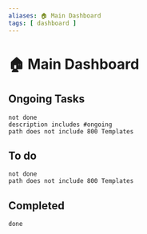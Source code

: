 ```yaml
---
aliases: 🏠 Main Dashboard
tags: [ dashboard ]
---
```

# 🏠 Main Dashboard
## Ongoing Tasks
```tasks
not done 
description includes #ongoing
path does not include 800 Templates
```

## To do
```tasks
not done
path does not include 800 Templates
```

## Completed
```tasks
done
```